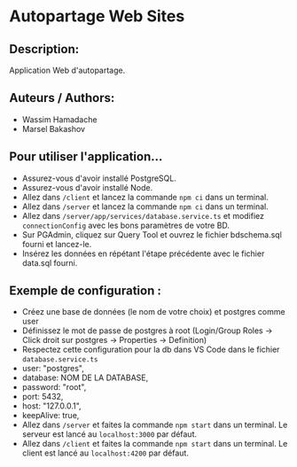 # Autopartage Web Sites

## Description:
Application Web d'autopartage.

## Auteurs / Authors:
- Wassim Hamadache
- Marsel Bakashov

## Pour utiliser l'application...
- Assurez-vous d'avoir installé PostgreSQL.
- Assurez-vous d'avoir installé Node.
- Allez dans `/client` et lancez la commande `npm ci` dans un terminal.
- Allez dans `/server` et lancez la commande `npm ci` dans un terminal.
- Allez dans `/server/app/services/database.service.ts` et modifiez `connectionConfig` avec les bons paramètres de votre BD. 
- Sur PGAdmin, cliquez sur Query Tool et ouvrez le fichier bdschema.sql fourni et lancez-le.
- Insérez les données en répétant l'étape précédente avec le fichier data.sql fourni.

## Exemple de configuration :

- Créez une base de données (le nom de votre choix) et postgres comme user
- Définissez le mot de passe de postgres à root (Login/Group Roles -> Click droit sur postgres -> Properties -> Definition)
- Respectez cette configuration pour la db dans VS Code dans le fichier `database.service.ts`
- user: "postgres",
- database: NOM DE LA DATABASE,
- password: "root",
- port: 5432,
- host: "127.0.0.1",
- keepAlive: true,
- Allez dans `/server` et faites la commande `npm start` dans un terminal. Le serveur est lancé au `localhost:3000` par défaut.
- Allez dans `/client` et faites la commande `npm start` dans un terminal. Le client est lancé au `localhost:4200` par défaut.
